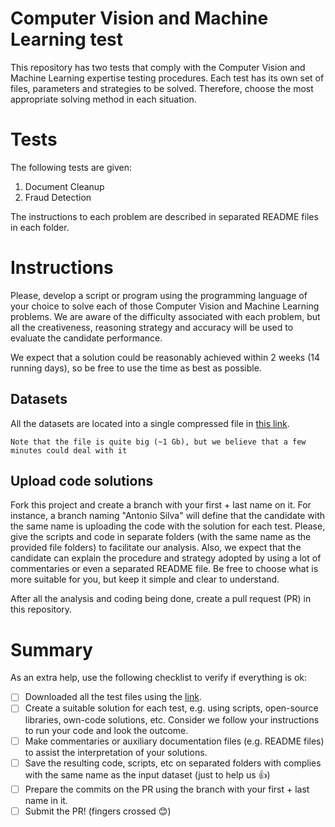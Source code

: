 # Computer Vision and Machine Learning test

This repository has two tests that comply with the Computer Vision and Machine Learning expertise testing procedures. Each test has its own set of files, parameters and strategies to be solved. Therefore, choose the most appropriate solving method in each situation.

# Tests

The following tests are given:

1. Document Cleanup
2. Fraud Detection

The instructions to each problem are described in separated README files in each folder.

# Instructions

Please, develop a script or program using the programming language of your choice to solve each of those Computer Vision and Machine Learning problems. We are aware of the difficulty associated with each problem, but all the creativeness, reasoning strategy and accuracy will be used to evaluate the candidate performance.

We expect that a solution could be reasonably achieved within 2 weeks (14 running days), so be free to use the time as best as possible.

## Datasets

All the datasets are located into a single compressed file in [this link](https://drive.google.com/file/d/1LhH_5ULfyrobD60SZqIfoI56eV3HuDNI/view?usp=sharing). 

    Note that the file is quite big (~1 Gb), but we believe that a few minutes could deal with it


## Upload code solutions

Fork this project and create a branch with your first + last name on it. For instance, a branch naming "Antonio Silva" will define that the candidate with the same name is uploading the code with the solution for each test. Please, give the scripts and code in separate folders (with the same name as the provided file folders) to facilitate our analysis. Also, we expect that the candidate can explain the procedure and strategy adopted by using a lot of commentaries or even a separated README file. Be free to choose what is more suitable for you, but keep it simple and clear to understand. 

After all the analysis and coding being done, create a pull request (PR) in this repository. 

# Summary

As an extra help, use the following checklist to verify if everything is ok:

- [ ] Downloaded all the test files using the [link](https://drive.google.com/file/d/1LhH_5ULfyrobD60SZqIfoI56eV3HuDNI/view?usp=sharing).
- [ ] Create a suitable solution for each test, e.g. using scripts, open-source libraries, own-code solutions, etc. Consider we follow your instructions to run your code and look the outcome.
- [ ] Make commentaries or auxiliary documentation files (e.g. README files) to assist the interpretation of your solutions.
- [ ] Save the resulting code, scripts, etc on separated folders with complies with the same name as the input dataset (just to help us :+1:)
- [ ] Prepare the commits on the PR using the branch with your first + last name in it.
- [ ] Submit the PR! (fingers crossed :blush:)
